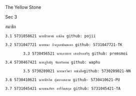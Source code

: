 The Yellow Stone

Sec 3

สมาชิก

	3.1 5731058621 นายธีรพจน์ แซ่ลิน github: pojii
	
	3.2 5731047721 นายธนะ กิจกุลอนันตเอก github: 5731047721-TK
	
            3.3 5730456521 นายภาสกร เฮงประเสริฐ github: premsmoi
			
	3.4 5730467421 นายภูริณัฐ จันทร์หอม github: waphu
	
            3.5 5730289021 นายนรวิศว์ หนังสือgithub: 5730289021-NN
			
	3.6 5730410621 นายพีรกิต อุ่มบางตลาด github- 5730410621-PU
	
	3.7 5731045421 นาบธนภัทร อารีจิตสกุล github: 5731045421-TA
	
